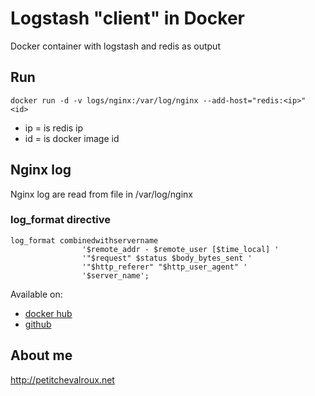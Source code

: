 # Logstash "client" in Docker
Docker container with logstash and redis as output
## Run
```
docker run -d -v logs/nginx:/var/log/nginx --add-host="redis:<ip>" <id>
```
* ip = is redis ip
* id = is docker image id

## Nginx log
Nginx log are read from file in /var/log/nginx
### log_format directive
```
log_format combinedwithservername
                '$remote_addr - $remote_user [$time_local] '
                '"$request" $status $body_bytes_sent '
                '"$http_referer" "$http_user_agent" '
                '$server_name';
```

Available on:
* [docker hub](https://registry.hub.docker.com/u/petitchevalroux/logstash/)
* [github](https://github.com/petitchevalroux/docker-logstash)

## About me
http://petitchevalroux.net
